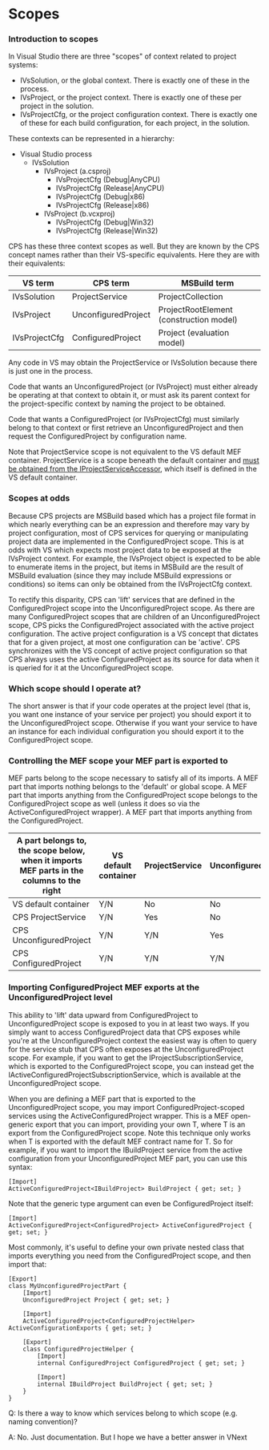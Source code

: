 Scopes
======

### Introduction to scopes

In Visual Studio there are three "scopes" of context related to project
systems:

- IVsSolution, or the global context. There is exactly one of these in the process.
- IVsProject, or the project context. There is exactly one of these per project in the solution.
- IVsProjectCfg, or the project configuration context. There is exactly one of these for each build configuration, for each project, in the solution.

These contexts can be represented in a hierarchy:

- Visual Studio process
  - IVsSolution 
    - IVsProject (a.csproj)
      - IVsProjectCfg (Debug|AnyCPU)
      - IVsProjectCfg (Release|AnyCPU)
      - IVsProjectCfg (Debug|x86)
      - IVsProjectCfg (Release|x86)
    - IVsProject (b.vcxproj)
      - IVsProjectCfg (Debug|Win32)
      - IVsProjectCfg (Release|Win32)
                
CPS has these three context scopes as well. But they are known by the CPS
concept names rather than their VS-specific equivalents. Here they are
with their equivalents:

| VS term       | CPS term            | MSBuild term                            |
|---------------|---------------------|-----------------------------------------|
| IVsSolution   | ProjectService      | ProjectCollection                       |
| IVsProject    | UnconfiguredProject | ProjectRootElement (construction model) |
| IVsProjectCfg | ConfiguredProject   | Project (evaluation model)              |

Any code in VS may obtain the ProjectService or IVsSolution because there
is just one in the process. 

Code that wants an UnconfiguredProject (or IVsProject) must either already
be operating at that context to obtain it, or must ask its parent context
for the project-specific context by naming the project to be obtained.

Code that wants a ConfiguredProject (or IVsProjectCfg) must similarly
belong to that context or first retrieve an UnconfiguredProject and then
request the ConfiguredProject by configuration name.


Note that ProjectService scope is not equivalent to the VS default MEF container.
ProjectService is a scope beneath the default container and [must be obtained from the
IProjectServiceAccessor](onenote:Documentation.one#Obtaining%20the%20ProjectService&section-id={768BD288-CDB5-4DCE-83D2-FC3994703CEA}&page-id={213C67CF-0707-470E-903D-1451517B2F73}&base-path=http://devdiv/sites/vspe/prjbld/OneNote/TeamInfo/CPS),
which itself is defined in the VS default container.

### Scopes at odds

Because CPS projects are MSBuild based which has a project file format
in which nearly everything can be an expression and therefore may vary by
project configuration, most of CPS services for querying or manipulating
project data are implemented in the ConfiguredProject scope. This is
at odds with VS which expects most project data to be exposed at the
IVsProject context. For example, the IVsProject object is expected to
be able to enumerate items in the project, but items in MSBuild are the
result of MSBuild evaluation (since they may include MSBuild expressions or
conditions) so items can only be obtained from the IVsProjectCfg context. 

To rectify this disparity, CPS can 'lift' services that are defined in the
ConfiguredProject scope into the UnconfiguredProject scope. As there are
many ConfiguredProject scopes that are children of an UnconfiguredProject
scope, CPS picks the ConfiguredProject associated with the active project
configuration. The active project configuration is a VS concept that dictates
that for a given project, at most one configuration can be 'active'. CPS
synchronizes with the VS concept of active project configuration so that
CPS always uses the active ConfiguredProject as its source for data when
it is queried for it at the UnconfiguredProject scope.

### Which scope should I operate at?

The short answer is that if your code operates at the project level (that
is, you want one instance of your service per project) you should export
it to the UnconfiguredProject scope. Otherwise if you want your service
to have an instance for each individual configuration you should export
it to the ConfiguredProject scope.


### Controlling the MEF scope your MEF part is exported to

MEF parts belong to the scope necessary to satisfy all of its imports. A MEF
part that imports nothing belongs to the 'default' or global scope. A MEF part
that imports anything from the ConfiguredProject scope belongs to the
ConfiguredProject scope as well (unless it does so via the
ActiveConfiguredProject<T> wrapper). A MEF part that imports anything from
the ConfiguredProject.

| A part belongs to, the scope below, when it imports MEF parts in the columns to the right | VS default container | ProjectService | UnconfiguredProject | ConfiguredProject |
|-------------------------------------------------------------------------------------------|----------------------|----------------|---------------------|-------------------|
| VS default container                                                                      | Y/N                  | No             | No                  | No                |
| CPS ProjectService                                                                        | Y/N                  | Yes            | No                  | No                |
| CPS UnconfiguredProject                                                                   | Y/N                  | Y/N            | Yes                 | No                |
| CPS ConfiguredProject                                                                     | Y/N                  | Y/N            | Y/N                 | Yes               |

### Importing ConfiguredProject MEF exports at the UnconfiguredProject level

This ability to 'lift' data upward from ConfiguredProject to UnconfiguredProject
scope is exposed to you in at least two ways. If you simply want to access
ConfiguredProject data that CPS exposes while you're at the UnconfiguredProject
context the easiest way is often to query for the service stub that CPS often
exposes at the UnconfiguredProject scope. For example, if you want to get
the IProjectSubscriptionService, which is exported to the ConfiguredProject
scope, you can instead get the IActiveConfiguredProjectSubscriptionService,
which is available at the UnconfiguredProject scope.

When you are defining a MEF part that is exported to the UnconfiguredProject
scope, you may import ConfiguredProject-scoped services using the
ActiveConfiguredProject<T> wrapper. This is a MEF open-generic export
that you can import, providing your own T, where T is an export from the
ConfiguredProject scope. Note this technique only works when T is exported
with the default MEF contract name for T.  So for example, if you want to
import the IBuildProject service from the active configuration from your
UnconfiguredProject MEF part, you can use this syntax:

    [Import]
    ActiveConfiguredProject<IBuildProject> BuildProject { get; set; }

Note that the generic type argument can even be ConfiguredProject itself:

    [Import]
    ActiveConfiguredProject<ConfiguredProject> ActiveConfiguredProject { get; set; }

Most commonly, it's useful to define your own private nested class that
imports everything you need from the ConfiguredProject scope, and then
import that:

    [Export]
    class MyUnconfiguredProjectPart {
        [Import]
        UnconfiguredProject Project { get; set; }

        [Import]
        ActiveConfiguredProject<ConfiguredProjectHelper> ActiveConfigurationExports { get; set; }

        [Export]
        class ConfiguredProjectHelper {
            [Import]
            internal ConfiguredProject ConfiguredProject { get; set; }

            [Import]
            internal IBuildProject BuildProject { get; set; }
        }
    }

Q: Is there a way to know which services belong to which scope (e.g. naming
convention)?

A: No. Just documentation. But I hope we have a better answer in VNext


